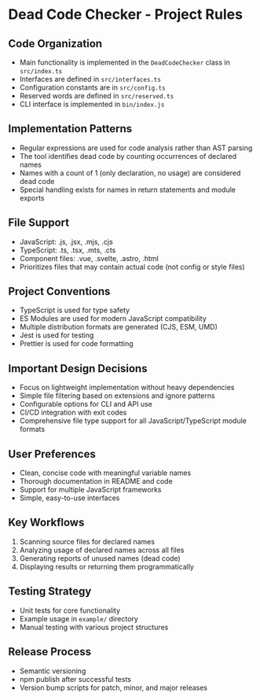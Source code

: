 # Dead Code Checker - Project Rules

## Code Organization

- Main functionality is implemented in the `DeadCodeChecker` class in `src/index.ts`
- Interfaces are defined in `src/interfaces.ts`
- Configuration constants are in `src/config.ts`
- Reserved words are defined in `src/reserved.ts`
- CLI interface is implemented in `bin/index.js`

## Implementation Patterns

- Regular expressions are used for code analysis rather than AST parsing
- The tool identifies dead code by counting occurrences of declared names
- Names with a count of 1 (only declaration, no usage) are considered dead code
- Special handling exists for names in return statements and module exports

## File Support

- JavaScript: .js, .jsx, .mjs, .cjs
- TypeScript: .ts, .tsx, .mts, .cts
- Component files: .vue, .svelte, .astro, .html
- Prioritizes files that may contain actual code (not config or style files)

## Project Conventions

- TypeScript is used for type safety
- ES Modules are used for modern JavaScript compatibility
- Multiple distribution formats are generated (CJS, ESM, UMD)
- Jest is used for testing
- Prettier is used for code formatting

## Important Design Decisions

- Focus on lightweight implementation without heavy dependencies
- Simple file filtering based on extensions and ignore patterns
- Configurable options for CLI and API use
- CI/CD integration with exit codes
- Comprehensive file type support for all JavaScript/TypeScript module formats

## User Preferences

- Clean, concise code with meaningful variable names
- Thorough documentation in README and code
- Support for multiple JavaScript frameworks
- Simple, easy-to-use interfaces

## Key Workflows

1. Scanning source files for declared names
2. Analyzing usage of declared names across all files
3. Generating reports of unused names (dead code)
4. Displaying results or returning them programmatically

## Testing Strategy

- Unit tests for core functionality
- Example usage in `example/` directory
- Manual testing with various project structures

## Release Process

- Semantic versioning
- npm publish after successful tests
- Version bump scripts for patch, minor, and major releases
